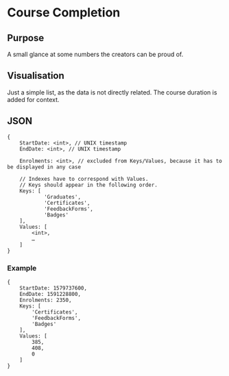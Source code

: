 # Course Completion

## Purpose

A small glance at some numbers the creators can be proud of.


## Visualisation

Just a simple list, as the data is not directly related. The course duration is added for context.


## JSON

```
{
	StartDate: <int>, // UNIX timestamp
	EndDate: <int>, // UNIX timestamp

	Enrolments: <int>, // excluded from Keys/Values, because it has to be displayed in any case

	// Indexes have to correspond with Values.
	// Keys should appear in the following order.
	Keys: [
			'Graduates',
			'Certificates',
			'FeedbackForms',
			'Badges'
	],
	Values: [
		<int>,
		…
	]
}
```

### Example

```
{
    StartDate: 1579737600,
    EndDate: 1591228800,
    Enrolments: 2350,
    Keys: [
        'Certificates',
        'FeedbackForms',
        'Badges'
    ],
    Values: [
        385,
        408,
        0
    ]
}
```
